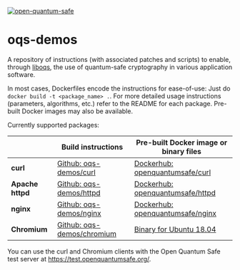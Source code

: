 [![open-quantum-safe](https://circleci.com/gh/open-quantum-safe/oqs-demos.svg?style=svg)](https://app.circleci.com/pipelines/github/open-quantum-safe/oqs-demos)

oqs-demos
=========

A repository of instructions (with associated patches and scripts) to enable, through [liboqs](https://github.com/open-quantum-safe/liboqs), the use of quantum-safe cryptography in various application software.

In most cases, Dockerfiles encode the instructions for ease-of-use: Just do `docker build -t <package_name> .`. For more detailed usage instructions (parameters, algorithms, etc.) refer to the README for each package.  Pre-built Docker images may also be available.

Currently supported packages:

|                  | **Build instructions**                 | **Pre-built Docker image or binary files**                                                                                   |
|------------------|----------------------------------------|------------------------------------------------------------------------------------------------------------------------------|
| **curl**         | [Github: oqs-demos/curl](curl)         | [Dockerhub: openquantumsafe/curl](https://hub.docker.com/repository/docker/openquantumsafe/curl)                             |
| **Apache httpd** | [Github: oqs-demos/httpd](httpd)       | [Dockerhub: openquantumsafe/httpd](https://hub.docker.com/repository/docker/openquantumsafe/httpd)                           |
| **nginx**        | [Github: oqs-demos/nginx](nginx)       | [Dockerhub: openquantumsafe/nginx](https://hub.docker.com/repository/docker/openquantumsafe/nginx)                           |
| **Chromium**     | [Github: oqs-demos/chromium](chromium) | [Binary for Ubuntu 18.04](https://github.com/open-quantum-safe/oqs-demos/releases/download/v0.4.0/chromium-ubuntu-0.4.0.tgz) |

You can use the curl and Chromium clients with the Open Quantum Safe test server at https://test.openquantumsafe.org/.
